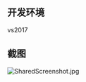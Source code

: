 ## 开发环境

vs2017


## 截图

![SharedScreenshot.jpg](https://github.com/bhoold/winForm.chaoxing/raw/master/screenshots/SharedScreenshot.jpg)

